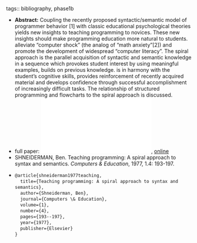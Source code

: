 tags:: bibliography, phase1b

- **Abstract:** Coupling the recently proposed syntactic/semantic model of programmer behavior [1] with classic educational psychological theories yields new insights to teaching programming to novices. These new insights should make programming education more natural to students. alleviate “computer shock” (the analog of “math anxiety”[2]) and promote the development of widespread “computer literacy”. 
  The spiral approach is the parallel acquisition of syntactic and semantic knowledge in a sequence which provokes student interest by using meaningful examples, builds on previous knowledge. is in harmony with the student’s cognitive skills, provides reinforcement of recently acquired material and develops confidence through successful accomplishment of increasingly difficult tasks. The relationship of structured programming and flowcharts to the spiral approach is discussed.
- full paper: ![local copy](../assets/shneiderman1977_1676979189264_0.pdf), [online](https://sci-hub.se/https://www.sciencedirect.com/science/article/abs/pii/0360131577900082)
- SHNEIDERMAN, Ben. Teaching programming: A spiral approach to syntax and semantics. *Computers & Education*, 1977, 1.4: 193-197.
- ```
  @article{shneiderman1977teaching,
    title={Teaching programming: A spiral approach to syntax and semantics},
    author={Shneiderman, Ben},
    journal={Computers \& Education},
    volume={1},
    number={4},
    pages={193--197},
    year={1977},
    publisher={Elsevier}
  }
  ```